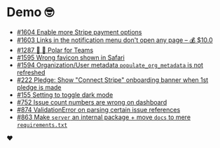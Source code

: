 # Demo 🤓

<!-- POLAR type=issues id=jlaerbca org=polarsource repo=polar limit=10 sort=recently_updated -->

* [#1604 Enable more Stripe payment options](https://github.com/polarsource/polar/issues/1604)
* [#1603 Links in the notification menu don't open any page – 💰 $10.0](https://github.com/polarsource/polar/issues/1603)
* [#1287 🎯 👔 Polar for Teams](https://github.com/polarsource/polar/issues/1287)
* [#1595 Wrong favicon shown in Safari](https://github.com/polarsource/polar/issues/1595)
* [#1594 Organization/User metadata `populate_org_metadata` is not refreshed](https://github.com/polarsource/polar/issues/1594)
* [#222 Pledge: Show "Connect Stripe" onboarding banner when 1st pledge is made](https://github.com/polarsource/polar/issues/222)
* [#155 Setting to toggle dark mode](https://github.com/polarsource/polar/issues/155)
* [#752 Issue count numbers are wrong on dashboard](https://github.com/polarsource/polar/issues/752)
* [#874 ValidationError on parsing certain issue references](https://github.com/polarsource/polar/issues/874)
* [#863 Make `server` an internal package + move `docs` to mere `requirements.txt`](https://github.com/polarsource/polar/issues/863)

<!-- POLAR-END id=jlaerbca -->

❤️